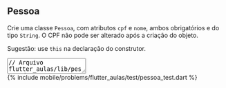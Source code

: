 ## Pessoa

Crie uma classe `Pessoa`, com atributos `cpf` e `nome`, ambos obrigatórios e do tipo `String`. O CPF não pode ser alterado após a criação do objeto.

Sugestão: use `this` na declaração do construtor.

<textarea class="code lang-dart" data-filename="flutter_aulas/lib/pessoa.dart">
// Arquivo flutter_aulas/lib/pessoa.dart

class Pessoa {

}
</textarea>

<div class="testcode">
{% include mobile/problems/flutter_aulas/test/pessoa_test.dart %}
</div>